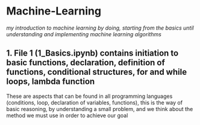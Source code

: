 # Machine-Learning
*my introduction to machine learning by doing, starting from the basics until understanding and implementing machine learning algorithms*
## 1. File 1 (1_Basics.ipynb) contains initiation to basic functions, declaration, definition of functions, conditional structures, for and while loops, lambda function
These are aspects that can be found in all programming languages (conditions, loop, declaration of variables, functions), this is the way of basic reasoning,
by understanding a small problem, and we think about the method we must use in order to achieve our goal
